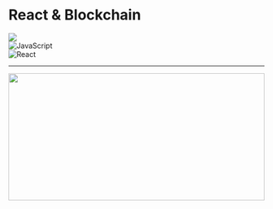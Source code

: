 
<div>
  <h1>React & Blockchain</h1>
<img src="https://www.google.com/imgres?q=location%20icon&imgurl=https%3A%2F%2Fstatic.vecteezy.com%2Fsystem%2Fresources%2Fpreviews%2F000%2F552%2F683%2Fnon_2x%2Fgeo-location-pin-vector-icon.jpg&imgrefurl=https%3A%2F%2Fwww.vecteezy.com%2Ffree-vector%2Flocation-icon&docid=zb-PbSpz-fCQUM&tbnid=YwkB4vekNyejaM&vet=12ahUKEwiL6s3QpPOJAxWZYEEAHfwiNoIQM3oECGgQAA..i&w=490&h=490&hcb=2&ved=2ahUKEwiL6s3QpPOJAxWZYEEAHfwiNoIQM3oECGgQAA"/>
</div>

<div>
    <img src="https://img.shields.io/badge/JavaScript-F7DF1E?style=for-the-badge&logo=javascript&logoColor=black" alt="JavaScript" />
</div>

<div>
    <img src="https://img.shields.io/badge/React-20232A?style=for-the-badge&logo=react&logoColor=61DAFB" alt="React"/>
</div>


<hr/>
<img style="width: 100%; height:250px;" src= "https://www.datocms-assets.com/49690/1629950670-react-suspense.png?fit=crop&fm=jpg&h=1000&w=2000"/>


